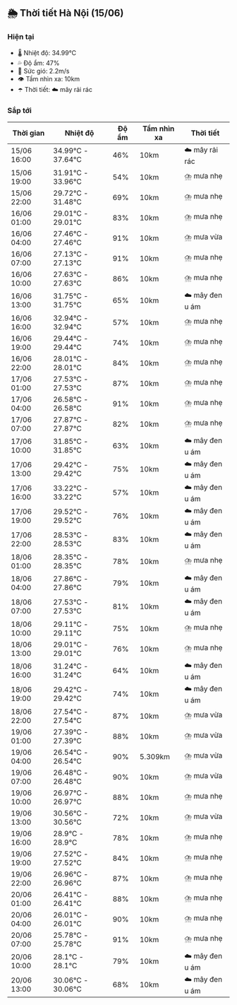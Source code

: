 ## 🌦️ Thời tiết Hà Nội (15/06)

### Hiện tại

- 🌡️ Nhiệt độ: 34.99℃
- 💦 Độ ẩm: 47%
- 💨 Sức gió: 2.2m/s
- 👁️ Tầm nhìn xa: 10km
- ☂️ Thời tiết: ☁️ mây rải rác

### Sắp tới

| Thời gian | Nhiệt độ | Độ ẩm | Tầm nhìn xa | Thời tiết |
| --- | --- | --- | --- | --- |
| 15/06 16:00 | 34.99℃ - 37.64℃ | 46% | 10km | ☁️ mây rải rác |
| 15/06 19:00 | 31.91℃ - 33.96℃ | 54% | 10km | ⛈️ mưa nhẹ |
| 15/06 22:00 | 29.72℃ - 31.48℃ | 69% | 10km | ⛈️ mưa nhẹ |
| 16/06 01:00 | 29.01℃ - 29.01℃ | 83% | 10km | ⛈️ mưa nhẹ |
| 16/06 04:00 | 27.46℃ - 27.46℃ | 91% | 10km | ⛈️ mưa vừa |
| 16/06 07:00 | 27.13℃ - 27.13℃ | 91% | 10km | ⛈️ mưa nhẹ |
| 16/06 10:00 | 27.63℃ - 27.63℃ | 86% | 10km | ⛈️ mưa nhẹ |
| 16/06 13:00 | 31.75℃ - 31.75℃ | 65% | 10km | ☁️ mây đen u ám |
| 16/06 16:00 | 32.94℃ - 32.94℃ | 57% | 10km | ⛈️ mưa nhẹ |
| 16/06 19:00 | 29.44℃ - 29.44℃ | 74% | 10km | ⛈️ mưa nhẹ |
| 16/06 22:00 | 28.01℃ - 28.01℃ | 84% | 10km | ⛈️ mưa nhẹ |
| 17/06 01:00 | 27.53℃ - 27.53℃ | 87% | 10km | ⛈️ mưa nhẹ |
| 17/06 04:00 | 26.58℃ - 26.58℃ | 91% | 10km | ⛈️ mưa nhẹ |
| 17/06 07:00 | 27.87℃ - 27.87℃ | 82% | 10km | ⛈️ mưa nhẹ |
| 17/06 10:00 | 31.85℃ - 31.85℃ | 63% | 10km | ☁️ mây đen u ám |
| 17/06 13:00 | 29.42℃ - 29.42℃ | 75% | 10km | ☁️ mây đen u ám |
| 17/06 16:00 | 33.22℃ - 33.22℃ | 57% | 10km | ☁️ mây đen u ám |
| 17/06 19:00 | 29.52℃ - 29.52℃ | 76% | 10km | ☁️ mây đen u ám |
| 17/06 22:00 | 28.53℃ - 28.53℃ | 83% | 10km | ☁️ mây đen u ám |
| 18/06 01:00 | 28.35℃ - 28.35℃ | 78% | 10km | ⛈️ mưa nhẹ |
| 18/06 04:00 | 27.86℃ - 27.86℃ | 79% | 10km | ☁️ mây đen u ám |
| 18/06 07:00 | 27.53℃ - 27.53℃ | 81% | 10km | ☁️ mây đen u ám |
| 18/06 10:00 | 29.11℃ - 29.11℃ | 75% | 10km | ⛈️ mưa nhẹ |
| 18/06 13:00 | 29.01℃ - 29.01℃ | 76% | 10km | ⛈️ mưa nhẹ |
| 18/06 16:00 | 31.24℃ - 31.24℃ | 64% | 10km | ☁️ mây đen u ám |
| 18/06 19:00 | 29.42℃ - 29.42℃ | 74% | 10km | ☁️ mây đen u ám |
| 18/06 22:00 | 27.54℃ - 27.54℃ | 87% | 10km | ⛈️ mưa vừa |
| 19/06 01:00 | 27.39℃ - 27.39℃ | 88% | 10km | ⛈️ mưa vừa |
| 19/06 04:00 | 26.54℃ - 26.54℃ | 90% | 5.309km | ⛈️ mưa vừa |
| 19/06 07:00 | 26.48℃ - 26.48℃ | 90% | 10km | ⛈️ mưa vừa |
| 19/06 10:00 | 26.97℃ - 26.97℃ | 88% | 10km | ⛈️ mưa nhẹ |
| 19/06 13:00 | 30.56℃ - 30.56℃ | 72% | 10km | ⛈️ mưa vừa |
| 19/06 16:00 | 28.9℃ - 28.9℃ | 78% | 10km | ⛈️ mưa nhẹ |
| 19/06 19:00 | 27.52℃ - 27.52℃ | 84% | 10km | ⛈️ mưa nhẹ |
| 19/06 22:00 | 26.96℃ - 26.96℃ | 87% | 10km | ⛈️ mưa nhẹ |
| 20/06 01:00 | 26.41℃ - 26.41℃ | 88% | 10km | ⛈️ mưa nhẹ |
| 20/06 04:00 | 26.01℃ - 26.01℃ | 90% | 10km | ⛈️ mưa nhẹ |
| 20/06 07:00 | 25.78℃ - 25.78℃ | 91% | 10km | ⛈️ mưa nhẹ |
| 20/06 10:00 | 28.1℃ - 28.1℃ | 79% | 10km | ☁️ mây đen u ám |
| 20/06 13:00 | 30.06℃ - 30.06℃ | 68% | 10km | ☁️ mây đen u ám |
